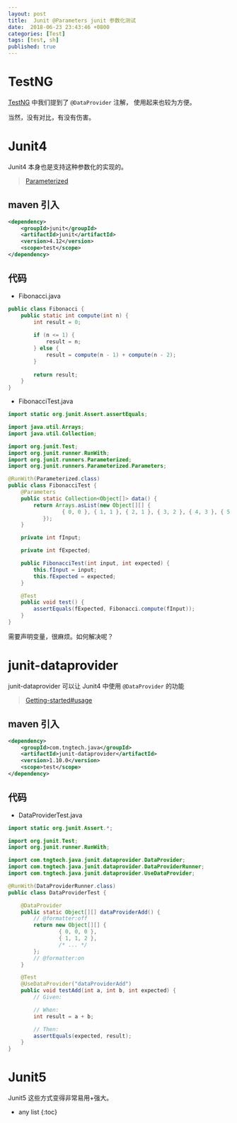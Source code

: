 ```yaml
---
layout: post
title:  Junit @Parameters junit 参数化测试
date:  2018-06-23 23:43:46 +0800
categories: [Test]
tags: [test, sh]
published: true
---
```


# TestNG

[TestNG](https://testng.org/doc/index.html) 中我们提到了  `@DataProvider` 注解，
使用起来也较为方便。

当然，没有对比，有没有伤害。

# Junit4

Junit4 本身也是支持这种参数化的实现的。

> [Parameterized](https://github.com/junit-team/junit4/wiki/Parameterized-tests)

## maven 引入

```xml
<dependency>
    <groupId>junit</groupId>
    <artifactId>junit</artifactId>
    <version>4.12</version>
    <scope>test</scope>
</dependency>
```

## 代码

- Fibonacci.java

```java
public class Fibonacci {
    public static int compute(int n) {
    	int result = 0;
    	
        if (n <= 1) { 
        	result = n; 
        } else { 
        	result = compute(n - 1) + compute(n - 2); 
        }
        
        return result;
    }
}
```

- FibonacciTest.java

```java
import static org.junit.Assert.assertEquals;

import java.util.Arrays;
import java.util.Collection;

import org.junit.Test;
import org.junit.runner.RunWith;
import org.junit.runners.Parameterized;
import org.junit.runners.Parameterized.Parameters;

@RunWith(Parameterized.class)
public class FibonacciTest {
    @Parameters
    public static Collection<Object[]> data() {
        return Arrays.asList(new Object[][] {     
                 { 0, 0 }, { 1, 1 }, { 2, 1 }, { 3, 2 }, { 4, 3 }, { 5, 5 }, { 6, 8 }  
           });
    }

    private int fInput;

    private int fExpected;

    public FibonacciTest(int input, int expected) {
        this.fInput = input;
        this.fExpected = expected;
    }

    @Test
    public void test() {
        assertEquals(fExpected, Fibonacci.compute(fInput));
    }
}
```

需要声明变量，很麻烦。如何解决呢？

# junit-dataprovider

junit-dataprovider 可以让 Junit4 中使用 `@DataProvider` 的功能

> [Getting-started#usage](https://github.com/TNG/junit-dataprovider/wiki/Getting-started#usage)

## maven 引入

```xml
<dependency>
    <groupId>com.tngtech.java</groupId>
    <artifactId>junit-dataprovider</artifactId>
    <version>1.10.0</version>
    <scope>test</scope>
</dependency>
```

## 代码

- DataProviderTest.java

```java
import static org.junit.Assert.*;

import org.junit.Test;
import org.junit.runner.RunWith;

import com.tngtech.java.junit.dataprovider.DataProvider;
import com.tngtech.java.junit.dataprovider.DataProviderRunner;
import com.tngtech.java.junit.dataprovider.UseDataProvider;

@RunWith(DataProviderRunner.class)
public class DataProviderTest {

    @DataProvider
    public static Object[][] dataProviderAdd() {
        // @formatter:off
        return new Object[][] {
                { 0, 0, 0 },
                { 1, 1, 2 },
                /* ... */
        };
        // @formatter:on
    }

    @Test
    @UseDataProvider("dataProviderAdd")
    public void testAdd(int a, int b, int expected) {
        // Given:

        // When:
        int result = a + b;

        // Then:
        assertEquals(expected, result);
    }
}
```

# Junit5

Junit5 这些方式变得非常易用+强大。


* any list
{:toc}